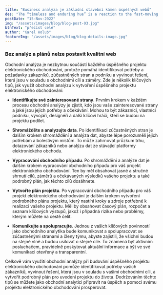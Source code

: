 ```yaml
---
title: "Business analýza je základní stavební kámen úspěšných webů"
des: "The “timeless and enduring hue” is a reaction to the fast-moving society and also the company’s first “multi-sensory colour of the year”..."
postDate: "15-Nov-2022"
img: "/assets/images/blog/blog-post-03.jpg"
btnText: "přečíst celé"
author: "Karel Holub"
featureImg: "/assets/images/blog/blog-details-image.jpg"
---
```

### Bez analýz a plánů nelze postavit kvalitní web

Obchodní analýza je nezbytnou součástí každého úspěšného projektu elektronického obchodování, protože pomáhá identifikovat potřeby a požadavky zákazníků, zúčastněných stran a podniku a vyvinout řešení, která jsou v souladu s obchodními cíli a záměry. Zde je několik klíčových tipů, jak využít obchodní analýzu k vytvoření úspěšného projektu elektronického obchodování:

- **Identifikujte své zainteresované strany**. Prvním krokem v každém procesu obchodní analýzy je zjistit, kdo jsou vaše zainteresované strany a jaké jsou jejich potřeby a očekávání. Mohou to být zákazníci, vlastníci podniku, vývojáři, designéři a další klíčoví hráči, kteří se budou na projektu podílet.

- **Shromážděte a analyzujte data**. Po identifikaci zúčastněných stran je dalším krokem shromáždění a analýza dat, abyste lépe porozuměli jejich potřebám a bolestivým místům. To může zahrnovat průzkum trhu, dotazování zákazníků nebo analýzu dat ze stávající platformy elektronického obchodu.

- **Vypracování obchodního případu**. Po shromáždění a analýze dat je dalším krokem vypracování obchodního případu pro váš projekt elektronického obchodování. Ten by měl obsahovat jasné a stručné shrnutí cílů, záměrů a očekávaných výsledků vašeho projektu a také podrobný plán, jak těchto cílů dosáhnete.

- **Vytvořte plán projektu**. Po vypracování obchodního případu pro váš projekt elektronického obchodování je dalším krokem vytvoření podrobného plánu projektu, který nastíní kroky a zdroje potřebné k realizaci vašeho projektu. Měl by obsahovat časový plán, rozpočet a seznam klíčových výstupů, jakož i případná rizika nebo problémy, kterým můžete na cestě čelit.

- **Komunikujte a spolupracujte**. Jednou z vašich klíčových povinností jako obchodního analytika bude komunikovat a spolupracovat se zúčastněnými stranami a členy týmu, abyste zajistili, že všichni budou na stejné vlně a budou usilovat o stejné cíle. To znamená být aktivním posluchačem, pravidelně poskytovat aktuální informace a být ve své komunikaci otevřený a transparentní.

Celkově vám využití obchodní analýzy při budování úspěšného projektu elektronického obchodování pomůže identifikovat potřeby vašich zákazníků, vyvinout řešení, která jsou v souladu s vašimi obchodními cíli, a vytvořit podrobný plán pro uvedení projektu do života. Dodržováním těchto tipů se můžete jako obchodní analytici připravit na úspěch a pomoci svému projektu elektronického obchodování prosperovat.
